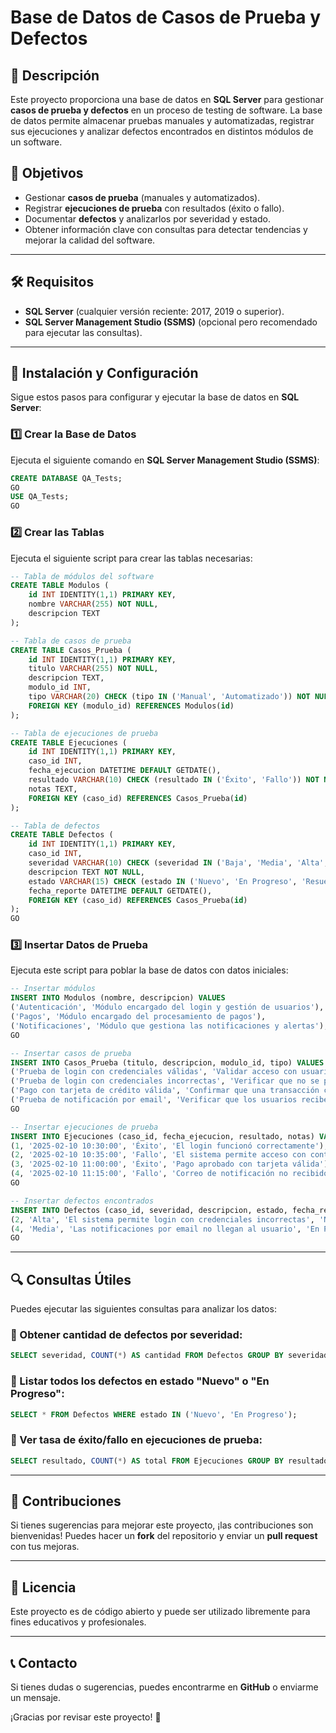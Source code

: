 # Base de Datos de Casos de Prueba y Defectos

## 📌 Descripción
Este proyecto proporciona una base de datos en **SQL Server** para gestionar **casos de prueba y defectos** en un proceso de testing de software. La base de datos permite almacenar pruebas manuales y automatizadas, registrar sus ejecuciones y analizar defectos encontrados en distintos módulos de un software.

## 🎯 Objetivos
- Gestionar **casos de prueba** (manuales y automatizados).
- Registrar **ejecuciones de prueba** con resultados (éxito o fallo).
- Documentar **defectos** y analizarlos por severidad y estado.
- Obtener información clave con consultas para detectar tendencias y mejorar la calidad del software.

---
## 🛠️ Requisitos
- **SQL Server** (cualquier versión reciente: 2017, 2019 o superior).
- **SQL Server Management Studio (SSMS)** (opcional pero recomendado para ejecutar las consultas).

---
## 🚀 Instalación y Configuración
Sigue estos pasos para configurar y ejecutar la base de datos en **SQL Server**:

### 1️⃣ Crear la Base de Datos
Ejecuta el siguiente comando en **SQL Server Management Studio (SSMS)**:
```sql
CREATE DATABASE QA_Tests;
GO
USE QA_Tests;
GO
```

### 2️⃣ Crear las Tablas
Ejecuta el siguiente script para crear las tablas necesarias:
```sql
-- Tabla de módulos del software
CREATE TABLE Modulos (
    id INT IDENTITY(1,1) PRIMARY KEY,
    nombre VARCHAR(255) NOT NULL,
    descripcion TEXT
);

-- Tabla de casos de prueba
CREATE TABLE Casos_Prueba (
    id INT IDENTITY(1,1) PRIMARY KEY,
    titulo VARCHAR(255) NOT NULL,
    descripcion TEXT,
    modulo_id INT,
    tipo VARCHAR(20) CHECK (tipo IN ('Manual', 'Automatizado')) NOT NULL,
    FOREIGN KEY (modulo_id) REFERENCES Modulos(id)
);

-- Tabla de ejecuciones de prueba
CREATE TABLE Ejecuciones (
    id INT IDENTITY(1,1) PRIMARY KEY,
    caso_id INT,
    fecha_ejecucion DATETIME DEFAULT GETDATE(),
    resultado VARCHAR(10) CHECK (resultado IN ('Éxito', 'Fallo')) NOT NULL,
    notas TEXT,
    FOREIGN KEY (caso_id) REFERENCES Casos_Prueba(id)
);

-- Tabla de defectos
CREATE TABLE Defectos (
    id INT IDENTITY(1,1) PRIMARY KEY,
    caso_id INT,
    severidad VARCHAR(10) CHECK (severidad IN ('Baja', 'Media', 'Alta', 'Crítica')) NOT NULL,
    descripcion TEXT NOT NULL,
    estado VARCHAR(15) CHECK (estado IN ('Nuevo', 'En Progreso', 'Resuelto', 'Cerrado')) NOT NULL,
    fecha_reporte DATETIME DEFAULT GETDATE(),
    FOREIGN KEY (caso_id) REFERENCES Casos_Prueba(id)
);
GO
```

### 3️⃣ Insertar Datos de Prueba
Ejecuta este script para poblar la base de datos con datos iniciales:
```sql
-- Insertar módulos
INSERT INTO Modulos (nombre, descripcion) VALUES
('Autenticación', 'Módulo encargado del login y gestión de usuarios'),
('Pagos', 'Módulo encargado del procesamiento de pagos'),
('Notificaciones', 'Módulo que gestiona las notificaciones y alertas');
GO

-- Insertar casos de prueba
INSERT INTO Casos_Prueba (titulo, descripcion, modulo_id, tipo) VALUES
('Prueba de login con credenciales válidas', 'Validar acceso con usuario y contraseña correctos', 1, 'Manual'),
('Prueba de login con credenciales incorrectas', 'Verificar que no se permita el acceso con credenciales inválidas', 1, 'Automatizado'),
('Pago con tarjeta de crédito válida', 'Confirmar que una transacción con tarjeta de crédito es procesada correctamente', 2, 'Manual'),
('Prueba de notificación por email', 'Verificar que los usuarios reciben notificaciones por correo electrónico', 3, 'Automatizado');
GO

-- Insertar ejecuciones de prueba
INSERT INTO Ejecuciones (caso_id, fecha_ejecucion, resultado, notas) VALUES
(1, '2025-02-10 10:30:00', 'Éxito', 'El login funcionó correctamente'),
(2, '2025-02-10 10:35:00', 'Fallo', 'El sistema permite acceso con contraseña incorrecta'),
(3, '2025-02-10 11:00:00', 'Éxito', 'Pago aprobado con tarjeta válida'),
(4, '2025-02-10 11:15:00', 'Fallo', 'Correo de notificación no recibido en la bandeja de entrada');
GO

-- Insertar defectos encontrados
INSERT INTO Defectos (caso_id, severidad, descripcion, estado, fecha_reporte) VALUES
(2, 'Alta', 'El sistema permite login con credenciales incorrectas', 'Nuevo', '2025-02-10 10:40:00'),
(4, 'Media', 'Las notificaciones por email no llegan al usuario', 'En Progreso', '2025-02-10 11:20:00');
GO
```

---
## 🔍 Consultas Útiles
Puedes ejecutar las siguientes consultas para analizar los datos:

### 📌 Obtener cantidad de defectos por severidad:
```sql
SELECT severidad, COUNT(*) AS cantidad FROM Defectos GROUP BY severidad;
```

### 📌 Listar todos los defectos en estado "Nuevo" o "En Progreso":
```sql
SELECT * FROM Defectos WHERE estado IN ('Nuevo', 'En Progreso');
```

### 📌 Ver tasa de éxito/fallo en ejecuciones de prueba:
```sql
SELECT resultado, COUNT(*) AS total FROM Ejecuciones GROUP BY resultado;
```

---
## 📢 Contribuciones
Si tienes sugerencias para mejorar este proyecto, ¡las contribuciones son bienvenidas! Puedes hacer un **fork** del repositorio y enviar un **pull request** con tus mejoras.

---
## 📜 Licencia
Este proyecto es de código abierto y puede ser utilizado libremente para fines educativos y profesionales.

---
## 📞 Contacto
Si tienes dudas o sugerencias, puedes encontrarme en **GitHub** o enviarme un mensaje.

¡Gracias por revisar este proyecto! 🚀

